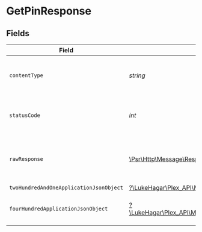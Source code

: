 # GetPinResponse


## Fields

| Field                                                                                                              | Type                                                                                                               | Required                                                                                                           | Description                                                                                                        |
| ------------------------------------------------------------------------------------------------------------------ | ------------------------------------------------------------------------------------------------------------------ | ------------------------------------------------------------------------------------------------------------------ | ------------------------------------------------------------------------------------------------------------------ |
| `contentType`                                                                                                      | *string*                                                                                                           | :heavy_check_mark:                                                                                                 | HTTP response content type for this operation                                                                      |
| `statusCode`                                                                                                       | *int*                                                                                                              | :heavy_check_mark:                                                                                                 | HTTP response status code for this operation                                                                       |
| `rawResponse`                                                                                                      | [\Psr\Http\Message\ResponseInterface](https://www.php-fig.org/psr/psr-7/#33-psrhttpmessageresponseinterface)       | :heavy_check_mark:                                                                                                 | Raw HTTP response; suitable for custom response parsing                                                            |
| `twoHundredAndOneApplicationJsonObject`                                                                            | [?\LukeHagar\Plex_API\Models\Operations\GetPinResponseBody](../../Models/Operations/GetPinResponseBody.md)         | :heavy_minus_sign:                                                                                                 | The Pin                                                                                                            |
| `fourHundredApplicationJsonObject`                                                                                 | [?\LukeHagar\Plex_API\Models\Operations\GetPinPlexResponseBody](../../Models/Operations/GetPinPlexResponseBody.md) | :heavy_minus_sign:                                                                                                 | X-Plex-Client-Identifier is missing                                                                                |
